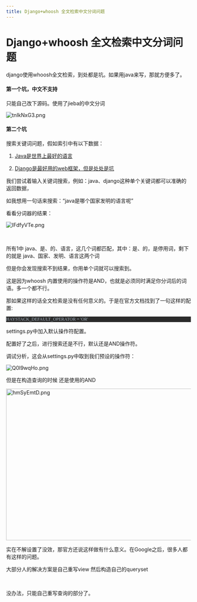 ```yaml
---
title: Django+whoosh 全文检索中文分词问题
---
```


# Django+whoosh 全文检索中文分词问题

<p>django使用whoosh全文检索，到处都是坑。如果用java来写，那就方便多了。</p><h4>第一个坑，中文不支持</h4><p>只能自己改下源码。使用了jieba的中文分词<br/></p><p><img src="https://oss.88cto.com/tnIkNxG3.png" title="" alt="tnIkNxG3.png"/></p><h4>第二个坑</h4><p>搜索关键词问题，假如索引中有以下数据：<br/></p><ol class=" list-paddingleft-2" style="list-style-type: decimal;"><li><p><span style="text-decoration: underline;">Java是世界上最好的语言</span></p></li><li><p><span style="text-decoration: underline;">Django是最好用的web框架，但是处处是坑</span></p></li></ol><p><span style="text-decoration: none;">我们尝试着输入关键词搜索，例如：java、django这种单个关键词都可以准确的返回数据，</span></p><p><span style="text-decoration: none;">如我想用一句话来搜索：“java是哪个国家发明的语言呢”</span></p><p><span style="text-decoration: none;">看看分词器的结果：</span></p><p><span style="text-decoration: none;"><img src="https://oss.88cto.com/IFdfyVTe.png" title="" alt="IFdfyVTe.png"/></span></p><p><span style="text-decoration: none;"><br/></span></p><p><span style="text-decoration: none;">所有1中 java、是、的、语言，这几个词都匹配，其中：是、的，是停用词，剩下的就是 java、国家、发明、语言这两个词</span></p><p><span style="text-decoration: none;">但是你会发现搜索不到结果，你用单个词就可以搜索到。</span></p><p><span style="text-decoration: none;">这是因为whoosh 内置使用的操作符是AND，也就是必须同时满足你分词后的词语。多一个都不行。</span></p><p>那如果这样的话全文检索是没有任何意义的。于是在官方文档找到了一句这样的配置:</p><pre style="background-color:#2b2b2b;color:#a9b7c6;font-family:&#39;Menlo&#39;;font-size:9.0pt;">HAYSTACK_DEFAULT_OPERATOR&nbsp;=&nbsp;&#39;OR&#39;</pre><p>settings.py中加入默认操作符配置。</p><p>配置好了之后，进行搜索还是不行，默认还是AND操作符。</p><p>调试分析，这会从settings.py中取到我们预设的操作符：<br/></p><p><img src="https://oss.88cto.com/Q0l9wqHo.png" title="" alt="Q0l9wqHo.png"/></p><p>但是在构造查询的时候 还是使用的AND</p><p><img src="https://oss.88cto.com/hmSyEmtD.png" title="" alt="hmSyEmtD.png" width="1018" height="413" style="width: 1018px; height: 413px;"/></p><p>实在不解设置了没效，那官方还说这样做有什么意义。在Google之后，很多人都有这样的问题。</p><p>大部分人的解决方案是自己重写view 然后构造自己的queryset</p><p><br/></p><p>没办法，只能自己重写查询的部分了。</p><p><br/></p>



